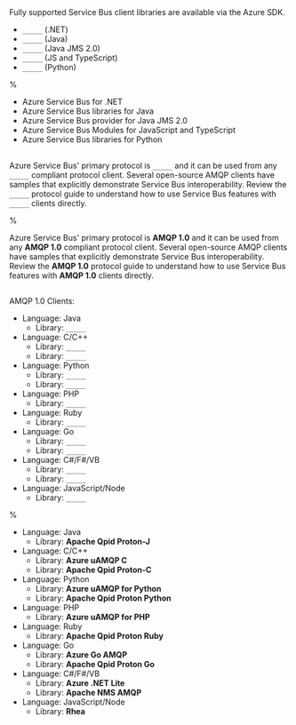 ##

Fully supported Service Bus client libraries are available via the Azure SDK.

- `_____` (.NET)
- `_____` (Java)
- `_____` (Java JMS 2.0)
- `_____` (JS and TypeScript)
- `_____` (Python)

%

- Azure Service Bus for .NET
- Azure Service Bus libraries for Java
- Azure Service Bus provider for Java JMS 2.0
- Azure Service Bus Modules for JavaScript and TypeScript
- Azure Service Bus libraries for Python

##

Azure Service Bus' primary protocol is `_____` and it can be used from any `_____` compliant protocol client. Several open-source AMQP clients have samples that explicitly demonstrate Service Bus interoperability. Review the `_____` protocol guide to understand how to use Service Bus features with `_____` clients directly.

%

Azure Service Bus' primary protocol is **AMQP 1.0** and it can be used from any **AMQP 1.0** compliant protocol client. Several open-source AMQP clients have samples that explicitly demonstrate Service Bus interoperability. Review the **AMQP 1.0** protocol guide to understand how to use Service Bus features with **AMQP 1.0** clients directly.

##

AMQP 1.0 Clients:

- Language: Java
  - Library: `_____`
- Language: C/C++
  - Library: `_____`
  - Library: `_____`
- Language: Python
  - Library: `_____`
  - Library: `_____`
- Language: PHP
  - Library: `_____`
- Language: Ruby
  - Library: `_____`
- Language: Go
  - Library: `_____`
  - Library: `_____`
- Language: C#/F#/VB
  - Library: `_____`
  - Library: `_____`
- Language: JavaScript/Node
  - Library: `_____`

%

- Language: Java
  - Library: **Apache Qpid Proton-J**
- Language: C/C++
  - Library: **Azure uAMQP C**
  - Library: **Apache Qpid Proton-C**
- Language: Python
  - Library: **Azure uAMQP for Python**
  - Library: **Apache Qpid Proton Python**
- Language: PHP
  - Library: **Azure uAMQP for PHP**
- Language: Ruby
  - Library: **Apache Qpid Proton Ruby**
- Language: Go
  - Library: **Azure Go AMQP**
  - Library: **Apache Qpid Proton Go**
- Language: C#/F#/VB
  - Library: **Azure .NET Lite**
  - Library: **Apache NMS AMQP**
- Language: JavaScript/Node
  - Library: **Rhea**
  